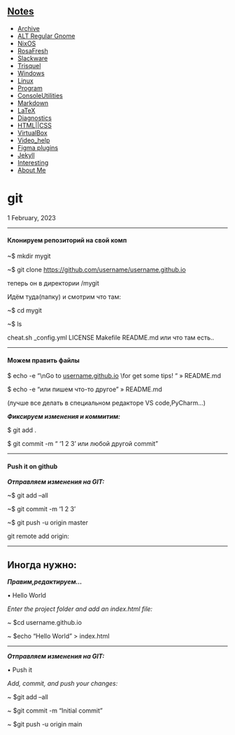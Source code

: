 ## [Notes](https://evgenbl.github.io/)

- [Archive](https://evgenbl.github.io/archive.html)
- [ALT Regular Gnome](https://evgenbl.github.io/alt.html)
- [NixOS](https://evgenbl.github.io/nixos)
- [RosaFresh](https://evgenbl.github.io/rosafresh.html)
- [Slackware](https://evgenbl.github.io/slackware.html)
- [Trisquel](https://evgenbl.github.io/trisquel.html)
- [Windows](https://evgenbl.github.io/windows.html)
- [Linux](https://evgenbl.github.io/linux.html)
- [Program](https://evgenbl.github.io/program.html)
- [ConsoleUtilities](https://evgenbl.github.io/console.html)
- [Markdown](https://evgenbl.github.io/markdown.html)
- [LaTeX](https://evgenbl.github.io/latex.html)
- [Diagnostics](https://evgenbl.github.io/diagnostics.html)
- [HTML||CSS](https://evgenbl.github.io/html.html)
- [VirtualBox](https://evgenbl.github.io/virtualbox)
- [Video_help](https://evgenbl.github.io/Video_help.html)
- [Figma plugins](https://evgenbl.github.io/figma.html)
- [Jekyll](https://evgenbl.github.io/jekyll.html)
- [Interesting](https://evgenbl.github.io/interesting.html)
- [About Me](https://evgenbl.github.io/about_me.html)

# git

1 February, 2023

  

* * *

#### Клонируем репозиторий на свой комп

~$ mkdir mygit

~$ git clone https://github.com/username/username.github.io

теперь он в директории /mygit

Идём туда(папку) и смотрим что там:

~$ cd mygit

~$ ls

cheat.sh \_config.yml LICENSE Makefile README.md или что там есть..

* * *

#### Можем править файлы

$ echo -e “\\nGo to [username.github.io](https://github.com/username/username.github.io) \\for get some tips! “ » README.md

$ echo -e “или пишем что-то другое” » README.md

(лучше все делать в специальном редакторе VS code,PyCharm…)

***Фиксируем изменения и коммитим:***

$ git add .

$ git commit -m “ ‘1 2 3’ или любой другой commit”

* * *

#### Push it on github

***Отправляем изменения на GIT:***

~$ git add –all

~$ git commit -m ‘1 2 3’

~$ git push -u origin master

git remote add origin:

* * *

## Иногда нужно:

***Правим,редактируем…***

• Hello World

*Enter the project folder and add an index.html file:*

~ $cd username.github.io

~ $echo “Hello World” > index.html

* * *

***Отправляем изменения на GIT:***

• Push it

*Add, commit, and push your changes:*

~ $git add –all

~ $git commit -m “Initial commit”

~ $git push -u origin main